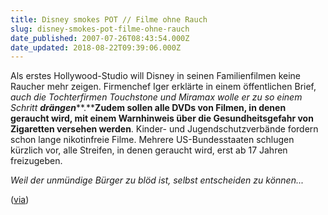 ```yaml
---
title: Disney smokes POT // Filme ohne Rauch
slug: disney-smokes-pot-filme-ohne-rauch
date_published: 2007-07-26T08:43:54.000Z
date_updated: 2018-08-22T09:39:06.000Z
---
```


Als erstes Hollywood-Studio will Disney in seinen Familienfilmen keine Raucher mehr zeigen. Firmenchef Iger erklärte in einem öffentlichen Brief, *auch die Tochterfirmen Touchstone und Miramax wolle er zu so einem Schritt **drängen*****.****Zudem sollen alle DVDs von Filmen, in denen geraucht wird, mit einem Warnhinweis über die Gesundheitsgefahr von Zigaretten versehen werden**. Kinder- und Jugendschutzverbände fordern schon lange nikotinfreie Filme. Mehrere US-Bundesstaaten schlugen kürzlich vor, alle Streifen, in denen geraucht wird, erst ab 17 Jahren freizugeben.

*Weil der unmündige Bürger zu blöd ist, selbst entscheiden zu können...*

([via](http://www.mdr.de/mdr-info/news/176109.html#6))
